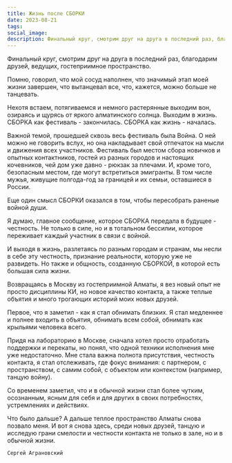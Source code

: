 ```yaml
---
title: Жизнь после СБОРКИ
date: 2023-08-21
tags: 
social_image:
description: Финальный круг, смотрим друг на друга в последний раз, благодарим друзей, ведущих, гостеприимное пространство. Помню, говорил, что мой сосуд наполнен...
---
```



Финальный круг, смотрим друг на друга в последний раз, благодарим друзей, ведущих, гостеприимное пространство.

Помню, говорил, что мой сосуд наполнен, что значимый этап моей жизни завершен, что вытанцевал все, что, кажется, можно больше не танцевать. 

Нехотя встаем, потягиваемся и немного растерянные выходим вон, озираясь и щурясь от яркого алматинского солнца.
Выходим в жизнь.
СБОРКА как фестиваль - закончилась. СБОРКА как жизнь - началась. 

Важной темой, прошедшей сквозь весь фестиваль была Война. О ней можно не говорить вслух, но она накладывает свой отпечаток на мысли и движения всех участников. 
Фестиваль был местом сбора новичков и опытных контактников, гостей из разных городов и настоящих кочевников, чей дом уже давно - рюкзак за плечами. 
И, кроме того, безопасным местом, где могут встретиться эмигранты. В том числе мужья, живущие полгода-год за границей и их семьи, оставшиеся в России.

Еще один смысл СБОРКИ оказался в том, чтобы пересобрать раненые войной души.

Я думаю, главное сообщение, которое СБОРКА передала в будущее - честность. 
Не только в силе, но и в тотальном бессилии, которое переживает каждый участник в связи с войной. 

И выходя в жизнь, разлетаясь по разным городам и странам, мы несли в себе эту честность, признание реальности, которую уже не развидеть. Но также и общность, созданную СБОРКОЙ, в которой есть большая сила жизни.

Возвращаясь в Москву из гостеприимной Алматы, я вез новый опыт не просто дисциплины КИ, но новое качество контакта, а также теплые объятия и много трогающих историй моих новых друзей.

Первое, что я заметил - как я стал обнимать близких. Я стал медленнее и полнее входить в объятия, обнимать всем собой, обнимать как крыльями человека всего.

Придя на лабораторию в Москве, сначала хотел просто отработать поддержки и перекаты, но понял, что одной техники исполнения мне уже недостаточно. Мне стала важна полнота присутствия, честность контакта, я стал отслеживать, где фокус внимания: с партнером, с пространством, с самим собой, с объектом или контекстом (например, танцую войну).

Со временем заметил, что и в обычной жизни стал более чутким, осознанным, ясным для себя и для других в своих потребностях, устремлениях и действиях.

Что было дальше?
А дальше теплое пространство Алматы снова позвало меня.
И вот я снова здесь, среди новых друзей, танцую и исследую грани смелости и честности контакта не только в зале, но и в обычной жизни.

```Сергей Аграновский```